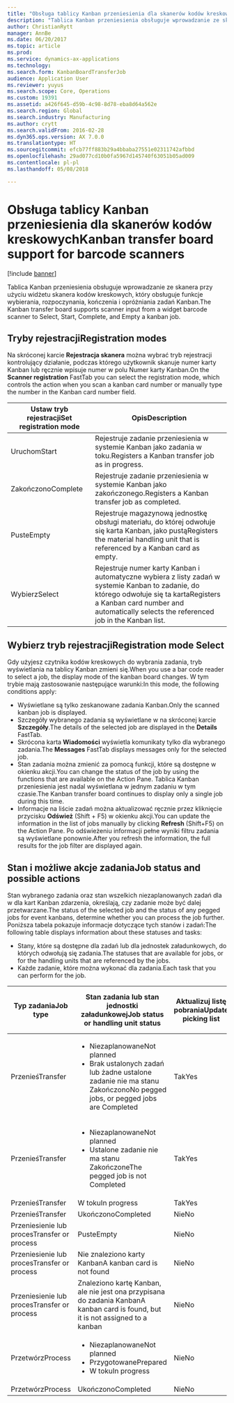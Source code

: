 ```yaml
---
title: "Obsługa tablicy Kanban przeniesienia dla skanerów kodów kreskowych"
description: "Tablica Kanban przeniesienia obsługuje wprowadzanie ze skanera przy użyciu widżetu skanera kodów kreskowych, który obsługuje funkcje wybierania, rozpoczynania, kończenia i opróżniania zadań Kanban."
author: ChristianRytt
manager: AnnBe
ms.date: 06/20/2017
ms.topic: article
ms.prod: 
ms.service: dynamics-ax-applications
ms.technology: 
ms.search.form: KanbanBoardTransferJob
audience: Application User
ms.reviewer: yuyus
ms.search.scope: Core, Operations
ms.custom: 19391
ms.assetid: a426f645-d59b-4c98-8d78-eba8d64a562e
ms.search.region: Global
ms.search.industry: Manufacturing
ms.author: crytt
ms.search.validFrom: 2016-02-28
ms.dyn365.ops.version: AX 7.0.0
ms.translationtype: HT
ms.sourcegitcommit: efcb77ff883b29a4bbaba27551e02311742afbbd
ms.openlocfilehash: 29ad077cd10b0fa5967d145740f63051b05ad009
ms.contentlocale: pl-pl
ms.lasthandoff: 05/08/2018

---
```


# <a name="kanban-transfer-board-support-for-barcode-scanners"></a><span data-ttu-id="acee7-103">Obsługa tablicy Kanban przeniesienia dla skanerów kodów kreskowych</span><span class="sxs-lookup"><span data-stu-id="acee7-103">Kanban transfer board support for barcode scanners</span></span>

[!include [banner](../includes/banner.md)]

<span data-ttu-id="acee7-104">Tablica Kanban przeniesienia obsługuje wprowadzanie ze skanera przy użyciu widżetu skanera kodów kreskowych, który obsługuje funkcje wybierania, rozpoczynania, kończenia i opróżniania zadań Kanban.</span><span class="sxs-lookup"><span data-stu-id="acee7-104">The Kanban transfer board supports scanner input from a widget barcode scanner to Select, Start, Complete, and Empty a kanban job.</span></span>

<a name="registration-modes"></a><span data-ttu-id="acee7-105">Tryby rejestracji</span><span class="sxs-lookup"><span data-stu-id="acee7-105">Registration modes</span></span>
------------------

<span data-ttu-id="acee7-106">Na skróconej karcie **Rejestracja skanera** można wybrać tryb rejestracji kontrolujący działanie, podczas którego użytkownik skanuje numer karty Kanban lub ręcznie wpisuje numer w polu Numer karty Kanban.</span><span class="sxs-lookup"><span data-stu-id="acee7-106">On the **Scanner registration** FastTab you can select the registration mode, which controls the action when you scan a kanban card number or manually type the number in the Kanban card number field.</span></span>

| <span data-ttu-id="acee7-107">Ustaw tryb rejestracji</span><span class="sxs-lookup"><span data-stu-id="acee7-107">Set registration mode</span></span> | <span data-ttu-id="acee7-108">Opis</span><span class="sxs-lookup"><span data-stu-id="acee7-108">Description</span></span>                                                                                     |
|-----------------------|-------------------------------------------------------------------------------------------------|
| <span data-ttu-id="acee7-109">Uruchom</span><span class="sxs-lookup"><span data-stu-id="acee7-109">Start</span></span>                 | <span data-ttu-id="acee7-110">Rejestruje zadanie przeniesienia w systemie Kanban jako zadania w toku.</span><span class="sxs-lookup"><span data-stu-id="acee7-110">Registers a Kanban transfer job as in progress.</span></span>                                                 |
| <span data-ttu-id="acee7-111">Zakończono</span><span class="sxs-lookup"><span data-stu-id="acee7-111">Complete</span></span>              | <span data-ttu-id="acee7-112">Rejestruje zadanie przeniesienia w systemie Kanban jako zakończonego.</span><span class="sxs-lookup"><span data-stu-id="acee7-112">Registers a Kanban transfer job as completed.</span></span>                                                   |
| <span data-ttu-id="acee7-113">Puste</span><span class="sxs-lookup"><span data-stu-id="acee7-113">Empty</span></span>                 | <span data-ttu-id="acee7-114">Rejestruje magazynową jednostkę obsługi materiału, do której odwołuje się karta Kanban, jako pustą</span><span class="sxs-lookup"><span data-stu-id="acee7-114">Registers the material handling unit that is referenced by a Kanban card as empty.</span></span>              |
| <span data-ttu-id="acee7-115">Wybierz</span><span class="sxs-lookup"><span data-stu-id="acee7-115">Select</span></span>                | <span data-ttu-id="acee7-116">Rejestruje numer karty Kanban i automatyczne wybiera z listy zadań w systemie Kanban to zadanie, do którego odwołuje się ta karta</span><span class="sxs-lookup"><span data-stu-id="acee7-116">Registers a Kanban card number and automatically selects the referenced job in the Kanban list.</span></span> |

 
<a name="registration-mode-select"></a><span data-ttu-id="acee7-117">Wybierz tryb rejestracji</span><span class="sxs-lookup"><span data-stu-id="acee7-117">Registration mode Select</span></span>
------------------------

<span data-ttu-id="acee7-118">Gdy użyjesz czytnika kodów kreskowych do wybrania zadania, tryb wyświetlania na tablicy Kanban zmieni się.</span><span class="sxs-lookup"><span data-stu-id="acee7-118">When you use a bar code reader to select a job, the display mode of the kanban board changes.</span></span> <span data-ttu-id="acee7-119">W tym trybie mają zastosowanie następujące warunki:</span><span class="sxs-lookup"><span data-stu-id="acee7-119">In this mode, the following conditions apply:</span></span>

-   <span data-ttu-id="acee7-120">Wyświetlane są tylko zeskanowane zadania Kanban.</span><span class="sxs-lookup"><span data-stu-id="acee7-120">Only the scanned kanban job is displayed.</span></span>
-   <span data-ttu-id="acee7-121">Szczegóły wybranego zadania są wyświetlane w na skróconej karcie **Szczegóły**.</span><span class="sxs-lookup"><span data-stu-id="acee7-121">The details of the selected job are displayed in the **Details** FastTab.</span></span>
-   <span data-ttu-id="acee7-122">Skrócona karta **Wiadomości** wyświetla komunikaty tylko dla wybranego zadania.</span><span class="sxs-lookup"><span data-stu-id="acee7-122">The **Messages** FastTab displays messages only for the selected job.</span></span>
-   <span data-ttu-id="acee7-123">Stan zadania można zmienić za pomocą funkcji, które są dostępne w okienku akcji.</span><span class="sxs-lookup"><span data-stu-id="acee7-123">You can change the status of the job by using the functions that are available on the Action Pane.</span></span> <span data-ttu-id="acee7-124">Tablica Kanban przeniesienia jest nadal wyświetlana w jednym zadaniu w tym czasie.</span><span class="sxs-lookup"><span data-stu-id="acee7-124">The Kanban transfer board continues to display only a single job during this time.</span></span>
-   <span data-ttu-id="acee7-125">Informacje na liście zadań można aktualizować ręcznie przez kliknięcie przycisku **Odśwież** (Shift + F5) w okienku akcji.</span><span class="sxs-lookup"><span data-stu-id="acee7-125">You can update the information in the list of jobs manually by clicking **Refresh** (Shift+F5) on the Action Pane.</span></span> <span data-ttu-id="acee7-126">Po odświeżeniu informacji pełne wyniki filtru zadania są wyświetlane ponownie.</span><span class="sxs-lookup"><span data-stu-id="acee7-126">After you refresh the information, the full results for the job filter are displayed again.</span></span>

## <a name="job-status-and-possible-actions"></a><span data-ttu-id="acee7-127">Stan i możliwe akcje zadania</span><span class="sxs-lookup"><span data-stu-id="acee7-127">Job status and possible actions</span></span>
<span data-ttu-id="acee7-128">Stan wybranego zadania oraz stan wszelkich niezaplanowanych zadań dla w dla kart Kanban zdarzenia, określają, czy zadanie może być dalej przetwarzane.</span><span class="sxs-lookup"><span data-stu-id="acee7-128">The status of the selected job and the status of any pegged jobs for event kanbans, determine whether you can process the job further.</span></span> <span data-ttu-id="acee7-129">Poniższa tabela pokazuje informacje dotyczące tych stanów i zadań:</span><span class="sxs-lookup"><span data-stu-id="acee7-129">The following table displays information about these statuses and tasks:</span></span>
-   <span data-ttu-id="acee7-130">Stany, które są dostępne dla zadań lub dla jednostek załadunkowych, do których odwołują się zadania.</span><span class="sxs-lookup"><span data-stu-id="acee7-130">The statuses that are available for jobs, or for the handling units that are referenced by the jobs.</span></span>
-   <span data-ttu-id="acee7-131">Każde zadanie, które można wykonać dla zadania.</span><span class="sxs-lookup"><span data-stu-id="acee7-131">Each task that you can perform for the job.</span></span>

<table>
<colgroup>
<col width="12%" />
<col width="12%" />
<col width="12%" />
<col width="12%" />
<col width="12%" />
<col width="12%" />
<col width="12%" />
<col width="12%" />
</colgroup>
<thead>
<tr class="header">
<th><span data-ttu-id="acee7-132">Typ zadania</span><span class="sxs-lookup"><span data-stu-id="acee7-132">Job type</span></span></th>
<th><span data-ttu-id="acee7-133">Stan zadania lub stan jednostki załadunkowej</span><span class="sxs-lookup"><span data-stu-id="acee7-133">Job status or handling unit status</span></span></th>
<th><span data-ttu-id="acee7-134">Aktualizuj listę pobrania</span><span class="sxs-lookup"><span data-stu-id="acee7-134">Update picking list</span></span></th>
<th><span data-ttu-id="acee7-135">Uruchom</span><span class="sxs-lookup"><span data-stu-id="acee7-135">Start</span></span></th>
<th><span data-ttu-id="acee7-136">Aktualizuj rejestrację</span><span class="sxs-lookup"><span data-stu-id="acee7-136">Update registration</span></span></th>
<th><span data-ttu-id="acee7-137">Zakończono</span><span class="sxs-lookup"><span data-stu-id="acee7-137">Complete</span></span></th>
<th><span data-ttu-id="acee7-138">Puste</span><span class="sxs-lookup"><span data-stu-id="acee7-138">Empty</span></span></th>
<th><span data-ttu-id="acee7-139">Utwórz zdarzenia Kanban</span><span class="sxs-lookup"><span data-stu-id="acee7-139">Create event kanbans</span></span></th>
</tr>
</thead>
<tbody>
<tr class="odd">
<td><span data-ttu-id="acee7-140">Przenieś</span><span class="sxs-lookup"><span data-stu-id="acee7-140">Transfer</span></span></td>
<td><ul>
<li><span data-ttu-id="acee7-141">Niezaplanowane</span><span class="sxs-lookup"><span data-stu-id="acee7-141">Not planned</span></span></li>
<li><span data-ttu-id="acee7-142">Brak ustalonych zadań lub żadne ustalone zadanie nie ma stanu Zakończono</span><span class="sxs-lookup"><span data-stu-id="acee7-142">No pegged jobs, or pegged jobs are Completed</span></span></li>
</ul></td>
<td><span data-ttu-id="acee7-143">Tak</span><span class="sxs-lookup"><span data-stu-id="acee7-143">Yes</span></span></td>
<td><span data-ttu-id="acee7-144">Tak</span><span class="sxs-lookup"><span data-stu-id="acee7-144">Yes</span></span></td>
<td><span data-ttu-id="acee7-145">Tak</span><span class="sxs-lookup"><span data-stu-id="acee7-145">Yes</span></span></td>
<td><span data-ttu-id="acee7-146">Tak</span><span class="sxs-lookup"><span data-stu-id="acee7-146">Yes</span></span></td>
<td><span data-ttu-id="acee7-147">Nie</span><span class="sxs-lookup"><span data-stu-id="acee7-147">No</span></span></td>
<td><span data-ttu-id="acee7-148">Tak</span><span class="sxs-lookup"><span data-stu-id="acee7-148">Yes</span></span></td>
</tr>
<tr class="even">
<td><span data-ttu-id="acee7-149">Przenieś</span><span class="sxs-lookup"><span data-stu-id="acee7-149">Transfer</span></span></td>
<td><ul>
<li><span data-ttu-id="acee7-150">Niezaplanowane</span><span class="sxs-lookup"><span data-stu-id="acee7-150">Not planned</span></span></li>
<li><span data-ttu-id="acee7-151">Ustalone zadanie nie ma stanu Zakończone</span><span class="sxs-lookup"><span data-stu-id="acee7-151">The pegged job is not Completed</span></span></li>
</ul></td>
<td><span data-ttu-id="acee7-152">Tak</span><span class="sxs-lookup"><span data-stu-id="acee7-152">Yes</span></span></td>
<td><span data-ttu-id="acee7-153">Nie</span><span class="sxs-lookup"><span data-stu-id="acee7-153">No</span></span></td>
<td><span data-ttu-id="acee7-154">Tak</span><span class="sxs-lookup"><span data-stu-id="acee7-154">Yes</span></span></td>
<td><span data-ttu-id="acee7-155">Nie</span><span class="sxs-lookup"><span data-stu-id="acee7-155">No</span></span></td>
<td><span data-ttu-id="acee7-156">Nie</span><span class="sxs-lookup"><span data-stu-id="acee7-156">No</span></span></td>
<td><span data-ttu-id="acee7-157">Nie</span><span class="sxs-lookup"><span data-stu-id="acee7-157">No</span></span></td>
</tr>
<tr class="odd">
<td><span data-ttu-id="acee7-158">Przenieś</span><span class="sxs-lookup"><span data-stu-id="acee7-158">Transfer</span></span></td>
<td><span data-ttu-id="acee7-159">W toku</span><span class="sxs-lookup"><span data-stu-id="acee7-159">In progress</span></span></td>
<td><span data-ttu-id="acee7-160">Tak</span><span class="sxs-lookup"><span data-stu-id="acee7-160">Yes</span></span></td>
<td><span data-ttu-id="acee7-161">Nie</span><span class="sxs-lookup"><span data-stu-id="acee7-161">No</span></span></td>
<td><span data-ttu-id="acee7-162">Tak</span><span class="sxs-lookup"><span data-stu-id="acee7-162">Yes</span></span></td>
<td><span data-ttu-id="acee7-163">Tak</span><span class="sxs-lookup"><span data-stu-id="acee7-163">Yes</span></span></td>
<td><span data-ttu-id="acee7-164">Nie</span><span class="sxs-lookup"><span data-stu-id="acee7-164">No</span></span></td>
<td><span data-ttu-id="acee7-165">Nie</span><span class="sxs-lookup"><span data-stu-id="acee7-165">No</span></span></td>
</tr>
<tr class="even">
<td><span data-ttu-id="acee7-166">Przenieś</span><span class="sxs-lookup"><span data-stu-id="acee7-166">Transfer</span></span></td>
<td><span data-ttu-id="acee7-167">Ukończono</span><span class="sxs-lookup"><span data-stu-id="acee7-167">Completed</span></span></td>
<td><span data-ttu-id="acee7-168">Nie</span><span class="sxs-lookup"><span data-stu-id="acee7-168">No</span></span></td>
<td><span data-ttu-id="acee7-169">Nie</span><span class="sxs-lookup"><span data-stu-id="acee7-169">No</span></span></td>
<td><span data-ttu-id="acee7-170">Nie</span><span class="sxs-lookup"><span data-stu-id="acee7-170">No</span></span></td>
<td><span data-ttu-id="acee7-171">Nie</span><span class="sxs-lookup"><span data-stu-id="acee7-171">No</span></span></td>
<td><span data-ttu-id="acee7-172">Tak</span><span class="sxs-lookup"><span data-stu-id="acee7-172">Yes</span></span></td>
<td><span data-ttu-id="acee7-173">Nie</span><span class="sxs-lookup"><span data-stu-id="acee7-173">No</span></span></td>
</tr>
<tr class="odd">
<td><span data-ttu-id="acee7-174">Przeniesienie lub proces</span><span class="sxs-lookup"><span data-stu-id="acee7-174">Transfer or process</span></span></td>
<td><span data-ttu-id="acee7-175">Puste</span><span class="sxs-lookup"><span data-stu-id="acee7-175">Empty</span></span></td>
<td><span data-ttu-id="acee7-176">Nie</span><span class="sxs-lookup"><span data-stu-id="acee7-176">No</span></span></td>
<td><span data-ttu-id="acee7-177">Nie</span><span class="sxs-lookup"><span data-stu-id="acee7-177">No</span></span></td>
<td><span data-ttu-id="acee7-178">Nie</span><span class="sxs-lookup"><span data-stu-id="acee7-178">No</span></span></td>
<td><span data-ttu-id="acee7-179">Nie</span><span class="sxs-lookup"><span data-stu-id="acee7-179">No</span></span></td>
<td><span data-ttu-id="acee7-180">Nie</span><span class="sxs-lookup"><span data-stu-id="acee7-180">No</span></span></td>
<td><span data-ttu-id="acee7-181">Nie</span><span class="sxs-lookup"><span data-stu-id="acee7-181">No</span></span></td>
</tr>
<tr class="even">
<td><span data-ttu-id="acee7-182">Przeniesienie lub proces</span><span class="sxs-lookup"><span data-stu-id="acee7-182">Transfer or process</span></span></td>
<td><span data-ttu-id="acee7-183">Nie znaleziono karty Kanban</span><span class="sxs-lookup"><span data-stu-id="acee7-183">A kanban card is not found</span></span></td>
<td><span data-ttu-id="acee7-184">Nie</span><span class="sxs-lookup"><span data-stu-id="acee7-184">No</span></span></td>
<td><span data-ttu-id="acee7-185">Nie</span><span class="sxs-lookup"><span data-stu-id="acee7-185">No</span></span></td>
<td><span data-ttu-id="acee7-186">Nie</span><span class="sxs-lookup"><span data-stu-id="acee7-186">No</span></span></td>
<td><span data-ttu-id="acee7-187">Nie</span><span class="sxs-lookup"><span data-stu-id="acee7-187">No</span></span></td>
<td><span data-ttu-id="acee7-188">Nie</span><span class="sxs-lookup"><span data-stu-id="acee7-188">No</span></span></td>
<td><span data-ttu-id="acee7-189">Nie</span><span class="sxs-lookup"><span data-stu-id="acee7-189">No</span></span></td>
</tr>
<tr class="odd">
<td><span data-ttu-id="acee7-190">Przeniesienie lub proces</span><span class="sxs-lookup"><span data-stu-id="acee7-190">Transfer or process</span></span></td>
<td><span data-ttu-id="acee7-191">Znaleziono kartę Kanban, ale nie jest ona przypisana do zadania Kanban</span><span class="sxs-lookup"><span data-stu-id="acee7-191">A kanban card is found, but it is not assigned to a kanban</span></span></td>
<td><span data-ttu-id="acee7-192">Nie</span><span class="sxs-lookup"><span data-stu-id="acee7-192">No</span></span></td>
<td><span data-ttu-id="acee7-193">Nie</span><span class="sxs-lookup"><span data-stu-id="acee7-193">No</span></span></td>
<td><span data-ttu-id="acee7-194">Nie</span><span class="sxs-lookup"><span data-stu-id="acee7-194">No</span></span></td>
<td><span data-ttu-id="acee7-195">Nie</span><span class="sxs-lookup"><span data-stu-id="acee7-195">No</span></span></td>
<td><span data-ttu-id="acee7-196">Nie</span><span class="sxs-lookup"><span data-stu-id="acee7-196">No</span></span></td>
<td><span data-ttu-id="acee7-197">Nie</span><span class="sxs-lookup"><span data-stu-id="acee7-197">No</span></span></td>
</tr>
<tr class="even">
<td><span data-ttu-id="acee7-198">Przetwórz</span><span class="sxs-lookup"><span data-stu-id="acee7-198">Process</span></span></td>
<td><ul>
<li><span data-ttu-id="acee7-199">Niezaplanowane</span><span class="sxs-lookup"><span data-stu-id="acee7-199">Not planned</span></span></li>
<li><span data-ttu-id="acee7-200">Przygotowane</span><span class="sxs-lookup"><span data-stu-id="acee7-200">Prepared</span></span></li>
<li><span data-ttu-id="acee7-201">W toku</span><span class="sxs-lookup"><span data-stu-id="acee7-201">In progress</span></span></li>
</ul></td>
<td><span data-ttu-id="acee7-202">Nie</span><span class="sxs-lookup"><span data-stu-id="acee7-202">No</span></span></td>
<td><span data-ttu-id="acee7-203">Nie</span><span class="sxs-lookup"><span data-stu-id="acee7-203">No</span></span></td>
<td><span data-ttu-id="acee7-204">Nie</span><span class="sxs-lookup"><span data-stu-id="acee7-204">No</span></span></td>
<td><span data-ttu-id="acee7-205">Nie</span><span class="sxs-lookup"><span data-stu-id="acee7-205">No</span></span></td>
<td><span data-ttu-id="acee7-206">Nie</span><span class="sxs-lookup"><span data-stu-id="acee7-206">No</span></span></td>
<td><span data-ttu-id="acee7-207">Nie</span><span class="sxs-lookup"><span data-stu-id="acee7-207">No</span></span></td>
</tr>
<tr class="odd">
<td><span data-ttu-id="acee7-208">Przetwórz</span><span class="sxs-lookup"><span data-stu-id="acee7-208">Process</span></span></td>
<td><span data-ttu-id="acee7-209">Ukończono</span><span class="sxs-lookup"><span data-stu-id="acee7-209">Completed</span></span></td>
<td><span data-ttu-id="acee7-210">Nie</span><span class="sxs-lookup"><span data-stu-id="acee7-210">No</span></span></td>
<td><span data-ttu-id="acee7-211">Nie</span><span class="sxs-lookup"><span data-stu-id="acee7-211">No</span></span></td>
<td><span data-ttu-id="acee7-212">Nie</span><span class="sxs-lookup"><span data-stu-id="acee7-212">No</span></span></td>
<td><span data-ttu-id="acee7-213">Nie</span><span class="sxs-lookup"><span data-stu-id="acee7-213">No</span></span></td>
<td><span data-ttu-id="acee7-214">Nie</span><span class="sxs-lookup"><span data-stu-id="acee7-214">No</span></span></td>
<td><span data-ttu-id="acee7-215">Nie</span><span class="sxs-lookup"><span data-stu-id="acee7-215">No</span></span></td>
</tr>
</tbody>
</table>






